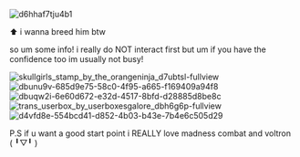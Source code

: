 ![d6hhaf7tju4b1](https://github.com/user-attachments/assets/208e9e3b-976a-48e7-adb2-f1949d5a8cd3)

⬆️ i wanna breed him btw 

so um some info! i really do NOT interact first but um if you have the confidence too im usually not busy! 

![skullgirls_stamp_by_the_orangeninja_d7ubtsl-fullview](https://github.com/user-attachments/assets/0ac9746d-fee8-48e9-bd54-bff383c45e36)
![dbunu9v-685d9e75-58c0-4f95-a665-f169409a94f8](https://github.com/user-attachments/assets/c8ce04d9-087a-4e31-ba64-3eac9ca84bfc)
![dbuqw2i-6e60d672-e32d-4517-8bfd-d28885d8be8c](https://github.com/user-attachments/assets/35ded395-6afe-4d9c-b6c4-8f8e00bbe121)
![trans_userbox_by_userboxesgalore_dbh6g6p-fullview](https://github.com/user-attachments/assets/4e9f599a-2bb2-494c-b32e-ad2146759d13)
![d4vfd8e-554bcd41-d852-4b03-b43e-7b4e6c505d29](https://github.com/user-attachments/assets/f42fcbee-3ae4-44a6-b65d-3dc607bf635d)

P.S if u want a good start point i REALLY love madness combat and voltron (⁠ ⁠╹⁠▽⁠╹⁠ ⁠)

